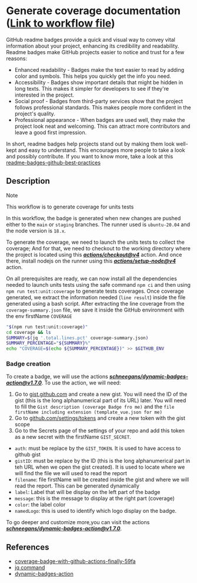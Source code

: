 # Generate coverage documentation ([Link to workflow file](./generate-coverage.yml))

GitHub readme badges provide a quick and visual way to convey vital information about your project, enhancing its credibility and readability.
Readme badges make GitHub projects easier to notice and trust for a few reasons:

- Enhanced readability - Badges make the text easier to read by adding color and symbols. This helps you quickly get the info you need.
- Accessibility - Badges show important details that might be hidden in long texts. This makes it simpler for developers to see if they're interested in the project.
- Social proof - Badges from third-party services show that the project follows professional standards. This makes people more confident in the project's quality.
- Professional appearance - When badges are used well, they make the project look neat and welcoming. This can attract more contributors and leave a good first impression.

In short, readme badges help projects stand out by making them look well-kept and easy to understand. This encourages more people to take a look and possibly contribute. If you want to know more, take a look at this [readme-badges-github-best-practices](https://daily.dev/blog/readme-badges-github-best-practices)

## Description

> [!NOTE]
> This workflow is to generate coverage for units tests

In this workflow, the badge is generated when new changes are pushed either to the `main` or `staging` branches. The runner used is `ubuntu-20.04` and the node version is `18.x`.

To generate the coverage, we need to launch the units tests to collect the coverage; And for that, we need to checkout to the working directory where the project is located using this _**[actions/checkout@v4](https://www.github.com/actions/checkout/tree/v4/)**_ action. And once there, install nodejs on the runner using this _**[actions/setup-node@v4](https://github.com/actions/setup-node/tree/v4/)**_ action.

On all prerequisites are ready, we can now install all the dependencies needed to launch units tests using the safe command `npm ci` and then using `npm run test:unit:coverage` to generate tests coverages. Once coverage generated, we extract the information needed (`line result`) inside the file generated using a bash script. After extracting the line coverage from the `coverage-summary.json` file, we save it inside the GitHub environment with the env firstName `COVERAGE`

```bash
"$(npm run test:unit:coverage)"
cd coverage && ls
SUMMARY=$(jq '.total.lines.pct' coverage-summary.json)
SUMMARY_PERCENTAGE="${SUMMARY}%"
echo "COVERAGE=$(echo ${SUMMARY_PERCENTAGE})" >> $GITHUB_ENV
```

### Badge creation

To create a badge, we will use the actions _**[schneegans/dynamic-badges-action@v1.7.0](https://github.com/schneegans/dynamic-badges-action/tree/v1.7.0/)**_. To use the action, we will need:

1. Go to [gist.github.com](https://gist.github.com/) and create a new gist. You will need the ID of the gist (this is the long alphanumerical part of its URL) later. You will need to fill the `Gist description (coverage Badge fro me)` and the `file firstName including extension (template_vue.json for me)`
2. Go to [github.com/settings/tokens](https://github.com/settings/tokens) and create a new token with the gist scope
3. Go to the Secrets page of the settings of your repo and add this token as a new secret with the firstName `GIST_SECRET`.

- `auth`: must be replace by the `GIST_TOKEN`. It is used to have access to github gist
- `gistID`: must be replace by the ID (this is the long alphanumerical part in teh URL when we open the gist created). It is used to locate where we will find the file we will used to read the report
- `filename`: file firstName will be created inside the gist and where we will read the report. This can be generated dynamically
- `label`: Label that will be display on the left part of the badge
- `message`: this is the message to display at the right part (coverage)
- `color`: the label color
- `namedLogo`: this is used to identify which logo display on the badge.

To go deeper and customize more,you can visit the actions _**[schneegans/dynamic-badges-action@v1.7.0](https://github.com/schneegans/dynamic-badges-action/tree/v1.7.0/)**_.

## References

- [coverage-badge-with-github-actions-finally-59fa](https://dev.to/thejaredwilcurt/coverage-badge-with-github-actions-finally-59fa)
- [jq command](https://www.baeldung.com/linux/jq-command-json)
- [dynamic-badges-action](https://github.com/schneegans/dynamic-badges-action/tree/v1.7.0/)
